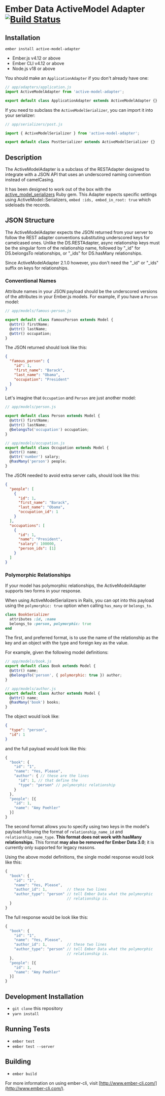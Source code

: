 # Ember Data ActiveModel Adapter [![Build Status](https://github.com/adopted-ember-addons/active-model-adapter/actions/workflows/ci.yml/badge.svg)](https://github.com/<OWNER>/<REPOSITORY>/actions/workflows/ci.yml/badge.svg)

## Installation

`ember install active-model-adapter`

- Ember.js v4.12 or above
- Ember CLI v4.12 or above
- Node.js v18 or above

You should make an `ApplicationAdapter` if you don't already have one:

```javascript
// app/adapters/application.js
import ActiveModelAdapter from 'active-model-adapter';

export default class ApplicationAdapter extends ActiveModelAdapter {}
```

If you need to subclass the `ActiveModelSerializer`, you can import it
into your serializer:

```javascript
// app/serializers/post.js

import { ActiveModelSerializer } from 'active-model-adapter';

export default class PostSerializer extends ActiveModelSerializer {}
```

## Description

The ActiveModelAdapter is a subclass of the RESTAdapter designed to integrate
with a JSON API that uses an underscored naming convention instead of camelCasing.

It has been designed to work out of the box with the
[active_model_serializers](http://github.com/rails-api/active_model_serializers)
Ruby gem. This Adapter expects specific settings using ActiveModel::Serializers,
`embed :ids, embed_in_root: true` which sideloads the records.

## JSON Structure

The ActiveModelAdapter expects the JSON returned from your server to follow
the REST adapter conventions substituting underscored keys for camelcased ones.
Unlike the DS.RESTAdapter, async relationship keys must be the singular form
of the relationship name, followed by "\_id" for DS.belongsTo relationships,
or "\_ids" for DS.hasMany relationships.

Since ActiveModelAdapter 2.1.0 however, you don't need the "\_id" or
"\_ids" suffix on keys for relationships.

### Conventional Names

Attribute names in your JSON payload should be the underscored versions of
the attributes in your Ember.js models.
For example, if you have a `Person` model:

```javascript
// app/models/famous-person.js

export default class FamousPerson extends Model {
  @attr() firstName;
  @attr() lastName;
  @attr() occupation;
}
```

The JSON returned should look like this:

```json
{
  "famous_person": {
    "id": 1,
    "first_name": "Barack",
    "last_name": "Obama",
    "occupation": "President"
  }
}
```

Let's imagine that `Occupation` and `Person` are just another model:

```javascript
// app/models/person.js

export default class Person extends Model {
  @attr() firstName;
  @attr() lastName;
  @belongsTo('occupation') occupation;
}

// app/models/occupation.js
export default class Occupation extends Model {
  @attr() name;
  @attr('number') salary;
  @hasMany('person') people;
}
```

The JSON needed to avoid extra server calls, should look like this:

```json
{
  "people": [
    {
      "id": 1,
      "first_name": "Barack",
      "last_name": "Obama",
      "occupation_id": 1
    }
  ],
  "occupations": [
    {
      "id": 1,
      "name": "President",
      "salary": 100000,
      "person_ids": [1]
    }
  ]
}
```

### Polymorphic Relationships

If your model has polymorphic relationships, the ActiveModelAdapter
supports two forms in your response.

When using ActiveModelSerializers in Rails, you can opt into this
payload using the `polymorphic: true` option when calling `has_many` or
`belongs_to`.

```ruby
class BookSerializer
  attributes :id, :name
  belongs_to :person, polymorphic: true
end
```

The first, and preferred format, is to use the name of the relationship
as the key and an object with the type and foreign key as the value.

For example, given the following model definitions:

```javascript
// app/models/book.js
export default class Book extends Model {
  @attr() name;
  @belongsTo('person', { polymorphic: true }) author;
}

// app/models/author.js
export default class Author extends Model {
  @attr() name;
  @hasMany('book') books;
}
```

The object would look like:

```json
{
  "type": "person",
  "id": 1
}
```

and the full payload would look like this:

```javascript
{
  "book": {
    "id": "1",
    "name": "Yes, Please",
    "author": { // these are the lines
      "id": 1, // that define the
      "type": "person" // polymorphic relationship
    }
  },
  "people": [{
    "id": 1,
    "name": "Amy Poehler"
  }]
}
```

The second format allows you to specify using two keys in the model's
payload following the format of `relationship_name_id` and
`relationship_name_type`. **This format does not work with hasMany
relationships.** This format **may also be removed for Ember Data 3.0**;
it is currently only supported for legacy reasons.

Using the above model definitions, the single model response would look
like this:

```javascript
{
  "book": {
    "id": "1",
    "name": "Yes, Please",
    "author_id": 1,         // these two lines
    "author_type": "person" // tell Ember Data what the polymorphic
                            // relationship is.
  }
}
```

The full response would be look like this:

```javascript
{
  "book": {
    "id": "1",
    "name": "Yes, Please",
    "author_id": 1,         // these two lines
    "author_type": "person" // tell Ember Data what the polymorphic
                            // relationship is.
  },
  "people": [{
    "id": 1,
    "name": "Amy Poehler"
  }]
}
```

## Development Installation

- `git clone` this repository
- `yarn install`

## Running Tests

- `ember test`
- `ember test --server`

## Building

- `ember build`

For more information on using ember-cli, visit [http://www.ember-cli.com/](http://www.ember-cli.com/).
